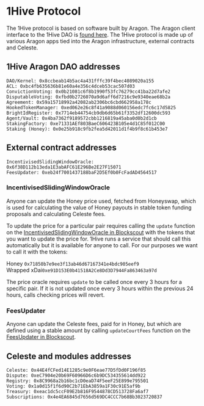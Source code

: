 # 1Hive Protocol

The 1Hive protocol is based on software built by Aragon. The Aragon client interface to the 1Hive DAO is [found here](https://aragon.1hive.org/#/0x8ccbeab14b5ac4a431fffc39f4bec4089020a155). The 1Hive protocol is made up of various Aragon apps tied into the Aragon infrastructure, external contracts and Celeste.

## 1Hive Aragon DAO addresses

```text
DAO/Kernel: 0x8ccbeab14b5ac4a431fffc39f4bec4089020a155
ACL: 0xbc4fb635636b81e60a4e356c4dceb53cac507d03
ConvictionVoting: 0x0b21081c6f8b1990f53fc76279cc41ba22d7afe2
DisputableVoting: 0xfbd0b2726070a9d6aff6d7216c9e9340eae68b2a
Agreement: 0x59a15718992a42082ab2306bc6cbd662958a178c
HookedTokenManager: 0xed062e26c8f41a9088d060156edc7fc6c17d5825
BrightIdRegister: 0x7714eb44754cb9db6d65b61f3352df12600dc593
Agent/Vault: 0x4ba7362f9189572cbb1216819a45aba0d0b2d1cb
StakingFactory: 0xe71331AEf803BaeC606423B105e4d1C85f012C00
Staking (Honey): 0x0e25b918c9fb2fea5d42011d1f4b9f8c61b453e7
```

## External contract addresses

```text
IncentivisedSlidingWindowOracle: 0x6f38D112b13eda1E3abAFC61E296Be2E27F15071
FeesUpdater: 0xeb24f7001437188baF2D5Ef0b0FcFadAD4564517
```

### IncentivisedSlidingWindowOracle

Anyone can update the Honey price used, fetched from Honeyswap, which is used for calculating the value of Honey payouts in stable token funding proposals and calculating Celeste fees.

To update the price for a particular pair requires calling the `update` function on the [IncentivisedSlidingWindowOracle in Blockscout](https://blockscout.com/poa/xdai/address/0x6f38D112b13eda1E3abAFC61E296Be2E27F15071/write-contract) with the tokens that you want to update the price for. 1Hive runs a service that should call this automatically but it is available for anyone to call. For our purposes we want to call it with the tokens:

Honey `0x71850b7e9ee3f13ab46d67167341e4bdc905eef9`  
Wrapped xDai`0xe91D153E0b41518A2Ce8Dd3D7944Fa863463a97d`

The price oracle requires `update` to be called once every 3 hours for a specific pair. If it is not updated once every 3 hours within the previous 24 hours, calls checking prices will revert.

### FeesUpdater

Anyone can update the Celeste fees, paid for in Honey, but which are defined using a stable amount by calling `updateCourtFees` function on the [FeesUpdater in Blockscout](https://blockscout.com/poa/xdai/address/0xeb24f7001437188baF2D5Ef0b0FcFadAD4564517/write-contract).

## Celeste and modules addresses

```text
Celeste: 0x44E4fCFed14E1285c9e0F6eae77D5fDd0F196f85
Dispute: 0xeC7904e20b69F60966D6c6b9DC534355614dd922
Registry: 0x8C9968a2b16bc1cD0eaD74F5eeF25E899e795501
Voting: 0x1a0d15f1f6d90C2b71EbA3859a1F30c91E5af9b
Treasury: 0xeac1dc5ccF09E2b816F9544878CD513728Fa6af7
Subscriptions: 0x4e4EA6845d7656d569DC4CCC7b68Bb3023720837
```

